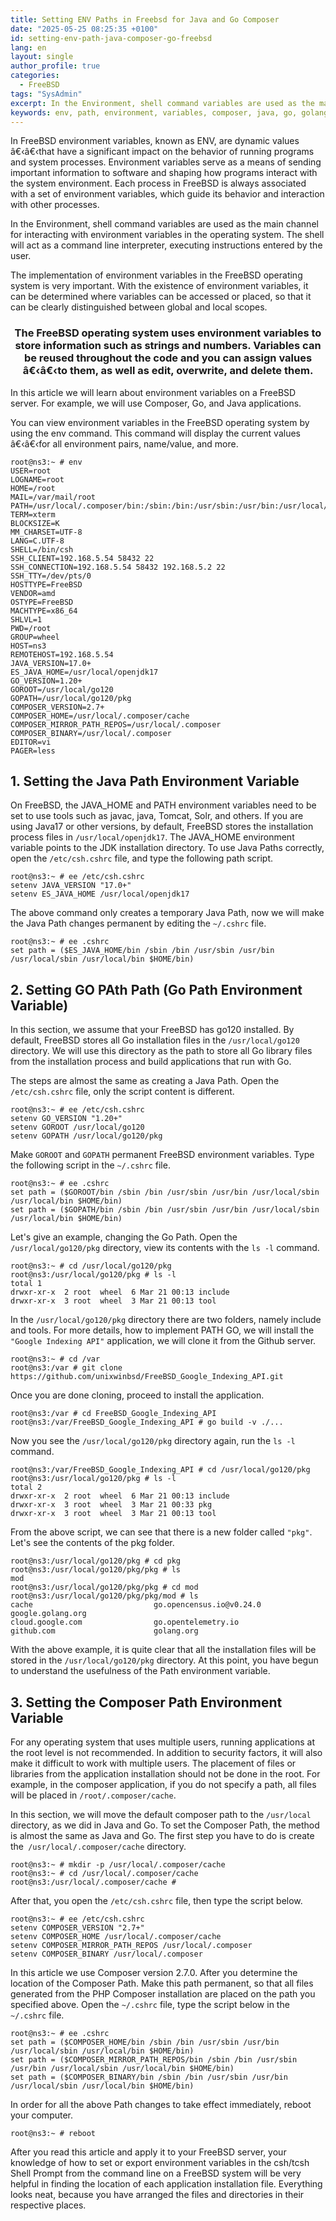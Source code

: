```yaml
---
title: Setting ENV Paths in Freebsd for Java and Go Composer
date: "2025-05-25 08:25:35 +0100"
id: setting-env-path-java-composer-go-freebsd
lang: en
layout: single
author_profile: true
categories:
  - FreeBSD
tags: "SysAdmin"
excerpt: In the Environment, shell command variables are used as the main channel for interacting with environment variables in the operating system. The shell will act as a command line interpreter, executing instructions entered by the user.
keywords: env, path, environment, variables, composer, java, go, golang, freebsd, github, root, user, shell, command
---
```

In FreeBSD environment variables, known as ENV, are dynamic values â€‹â€‹that have a significant impact on the behavior of running programs and system processes. Environment variables serve as a means of sending important information to software and shaping how programs interact with the system environment. Each process in FreeBSD is always associated with a set of environment variables, which guide its behavior and interaction with other processes.

In the Environment, shell command variables are used as the main channel for interacting with environment variables in the operating system. The shell will act as a command line interpreter, executing instructions entered by the user.

The implementation of environment variables in the FreeBSD operating system is very important. With the existence of environment variables, it can be determined where variables can be accessed or placed, so that it can be clearly distinguished between global and local scopes.
<br/>


<div align="center">
    <b> <h3>
        The FreeBSD operating system uses environment variables to store information such as strings and numbers. Variables can be reused throughout the code and you can assign values â€‹â€‹to them, as well as edit, overwrite, and delete them.
    </h3></b>
    
</div>


In this article we will learn about environment variables on a FreeBSD server. For example, we will use Composer, Go, and Java applications.

You can view environment variables in the FreeBSD operating system by using the env command. This command will display the current values â€‹â€‹for all environment pairs, name/value, and more.

```console
root@ns3:~ # env
USER=root
LOGNAME=root
HOME=/root
MAIL=/var/mail/root
PATH=/usr/local/.composer/bin:/sbin:/bin:/usr/sbin:/usr/bin:/usr/local/sbin:/usr/local/bin:/root/bin
TERM=xterm
BLOCKSIZE=K
MM_CHARSET=UTF-8
LANG=C.UTF-8
SHELL=/bin/csh
SSH_CLIENT=192.168.5.54 58432 22
SSH_CONNECTION=192.168.5.54 58432 192.168.5.2 22
SSH_TTY=/dev/pts/0
HOSTTYPE=FreeBSD
VENDOR=amd
OSTYPE=FreeBSD
MACHTYPE=x86_64
SHLVL=1
PWD=/root
GROUP=wheel
HOST=ns3
REMOTEHOST=192.168.5.54
JAVA_VERSION=17.0+
ES_JAVA_HOME=/usr/local/openjdk17
GO_VERSION=1.20+
GOROOT=/usr/local/go120
GOPATH=/usr/local/go120/pkg
COMPOSER_VERSION=2.7+
COMPOSER_HOME=/usr/local/.composer/cache
COMPOSER_MIRROR_PATH_REPOS=/usr/local/.composer
COMPOSER_BINARY=/usr/local/.composer
EDITOR=vi
PAGER=less
```

## 1. Setting the Java Path Environment Variable
On FreeBSD, the JAVA_HOME and PATH environment variables need to be set to use tools such as javac, java, Tomcat, Solr, and others. If you are using Java17 or other versions, by default, FreeBSD stores the installation process files in `/usr/local/openjdk17`. The JAVA_HOME environment variable points to the JDK installation directory. To use Java Paths correctly, open the `/etc/csh.cshrc` file, and type the following path script.

```console
root@ns3:~ # ee /etc/csh.cshrc
setenv JAVA_VERSION "17.0+"
setenv ES_JAVA_HOME /usr/local/openjdk17
```
The above command only creates a temporary Java Path, now we will make the Java Path changes permanent by editing the `~/.cshrc` file.

```console
root@ns3:~ # ee .cshrc
set path = ($ES_JAVA_HOME/bin /sbin /bin /usr/sbin /usr/bin /usr/local/sbin /usr/local/bin $HOME/bin)
```
## 2. Setting GO PAth Path (Go Path Environment Variable)

In this section, we assume that your FreeBSD has go120 installed. By default, FreeBSD stores all Go installation files in the `/usr/local/go120` directory. We will use this directory as the path to store all Go library files from the installation process and build applications that run with Go.

The steps are almost the same as creating a Java Path. Open the `/etc/csh.cshrc` file, only the script content is different.

```console
root@ns3:~ # ee /etc/csh.cshrc
setenv GO_VERSION "1.20+"
setenv GOROOT /usr/local/go120
setenv GOPATH /usr/local/go120/pkg
```
Make `GOROOT` and `GOPATH` permanent FreeBSD environment variables. Type the following script in the `~/.cshrc` file.

```console
root@ns3:~ # ee .cshrc
set path = ($GOROOT/bin /sbin /bin /usr/sbin /usr/bin /usr/local/sbin /usr/local/bin $HOME/bin)
set path = ($GOPATH/bin /sbin /bin /usr/sbin /usr/bin /usr/local/sbin /usr/local/bin $HOME/bin)
```
Let's give an example, changing the Go Path. Open the `/usr/local/go120/pkg` directory, view its contents with the `ls -l` command.

```console
root@ns3:~ # cd /usr/local/go120/pkg
root@ns3:/usr/local/go120/pkg # ls -l
total 1
drwxr-xr-x  2 root  wheel  6 Mar 21 00:13 include
drwxr-xr-x  3 root  wheel  3 Mar 21 00:13 tool
```

In the `/usr/local/go120/pkg` directory there are two folders, namely include and tools. For more details, how to implement PATH GO, we will install the `"Google Indexing API"` application, we will clone it from the Github server.

```console
root@ns3:~ # cd /var
root@ns3:/var # git clone https://github.com/unixwinbsd/FreeBSD_Google_Indexing_API.git
```
Once you are done cloning, proceed to install the application.

```console
root@ns3:/var # cd FreeBSD_Google_Indexing_API
root@ns3:/var/FreeBSD_Google_Indexing_API # go build -v ./...
```
Now you see the `/usr/local/go120/pkg` directory again, run the `ls -l` command.

```console
root@ns3:/var/FreeBSD_Google_Indexing_API # cd /usr/local/go120/pkg
root@ns3:/usr/local/go120/pkg # ls -l
total 2
drwxr-xr-x  2 root  wheel  6 Mar 21 00:13 include
drwxr-xr-x  3 root  wheel  3 Mar 21 00:33 pkg
drwxr-xr-x  3 root  wheel  3 Mar 21 00:13 tool
```
From the above script, we can see that there is a new folder called `"pkg"`. Let's see the contents of the pkg folder.

```console
root@ns3:/usr/local/go120/pkg # cd pkg
root@ns3:/usr/local/go120/pkg/pkg # ls
mod
root@ns3:/usr/local/go120/pkg/pkg # cd mod
root@ns3:/usr/local/go120/pkg/pkg/mod # ls
cache                           go.opencensus.io@v0.24.0        google.golang.org
cloud.google.com                go.opentelemetry.io
github.com                      golang.org
```
With the above example, it is quite clear that all the installation files will be stored in the `/usr/local/go120/pkg` directory. At this point, you have begun to understand the usefulness of the Path environment variable.

## 3. Setting the Composer Path Environment Variable
For any operating system that uses multiple users, running applications at the root level is not recommended. In addition to security factors, it will also make it difficult to work with multiple users. The placement of files or libraries from the application installation should not be done in the root. For example, in the composer application, if you do not specify a path, all files will be placed in `/root/.composer/cache`.

In this section, we will move the default composer path to the `/usr/local` directory, as we did in Java and Go. To set the Composer Path, the method is almost the same as Java and Go. The first step you have to do is create the` /usr/local/.composer/cache` directory.

```console
root@ns3:~ # mkdir -p /usr/local/.composer/cache
root@ns3:~ # cd /usr/local/.composer/cache
root@ns3:/usr/local/.composer/cache #
```
After that, you open the `/etc/csh.cshrc` file, then type the script below.

```console
root@ns3:~ # ee /etc/csh.cshrc
setenv COMPOSER_VERSION "2.7+"
setenv COMPOSER_HOME /usr/local/.composer/cache
setenv COMPOSER_MIRROR_PATH_REPOS /usr/local/.composer
setenv COMPOSER_BINARY /usr/local/.composer
```
In this article we use Composer version 2.7.0. After you determine the location of the Composer Path. Make this path permanent, so that all files generated from the PHP Composer installation are placed on the path you specified above. Open the `~/.cshrc` file, type the script below in the `~/.cshrc` file.

```console
root@ns3:~ # ee .cshrc
set path = ($COMPOSER_HOME/bin /sbin /bin /usr/sbin /usr/bin /usr/local/sbin /usr/local/bin $HOME/bin)
set path = ($COMPOSER_MIRROR_PATH_REPOS/bin /sbin /bin /usr/sbin /usr/bin /usr/local/sbin /usr/local/bin $HOME/bin)
set path = ($COMPOSER_BINARY/bin /sbin /bin /usr/sbin /usr/bin /usr/local/sbin /usr/local/bin $HOME/bin)
```

In order for all the above Path changes to take effect immediately, reboot your computer.

```console
root@ns3:~ # reboot
```
After you read this article and apply it to your FreeBSD server, your knowledge of how to set or export environment variables in the csh/tcsh Shell Prompt from the command line on a FreeBSD system will be very helpful in finding the location of each application installation file. Everything looks neat, because you have arranged the files and directories in their respective places.